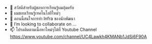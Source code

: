 - 👋 สวัสดีสำหรับผู้ชอบการเรียนรู้ผมอุ้มครับ
- 👀 ผมชอบเรียนรู้เทคโนโลยีใหม่ๆ 
- 🌱 ตอนนี้สนใจการทำ Infra ของนักพัฒนา
- 💞️ I’m looking to collaborate on ...
- 📫 โปรดติดตามเนื้อหาใหม่ๆได้ที่ Youtube Channel https://www.youtube.com/channel/UC4Lawkh4KMANb1JdSi6F90A

<!---
schooltechx/schooltechx is a ✨ special ✨ repository because its `README.md` (this file) appears on your GitHub profile.
You can click the Preview link to take a look at your changes.
--->
